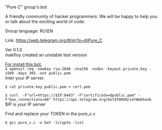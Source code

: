 "Pure C" group's bot

A friendly community of hacker programmers. We will be happy to help you or talk about the exciting world of code.

Group language: RU\EN

Link: https://web.telegram.org/#/im?p=@Pure_C

Ver 0.1.0         
makfloy created an unstable test version

<u>For install this bot.</u><br>
`$ openssl req -newkey rsa:2048 -sha256 -nodes -keyout private.key -x509 -days 365 -out public.pem`<br>
Inter your IP server.

`$ cat private.key public.pem > cert.pem`

`$ curl  -F"url=https://$IP:8443" -F"certificate=@public.pem" -F"max_connections=40" https://api.telegram.org/bot$TOKEN/setWebhook`<br>
$IP is your IP server

Find and replace your TOKEN in the pure_c.c

`$ gcc pure_c.c -o bot -lcrypto -lssl`
